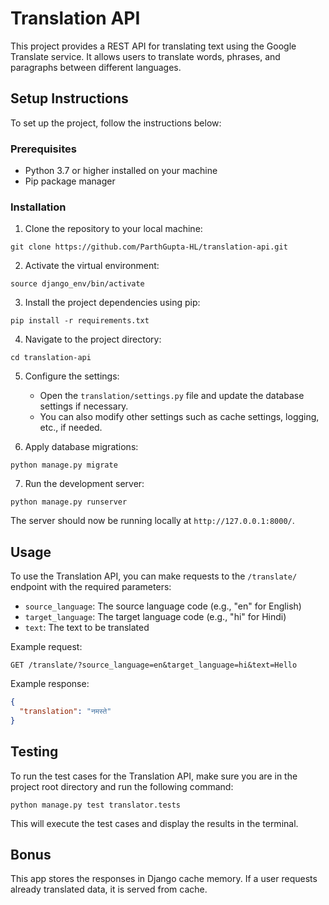 # Translation API

This project provides a REST API for translating text using the Google Translate service. It allows users to translate words, phrases, and paragraphs between different languages.

## Setup Instructions

To set up the project, follow the instructions below:

### Prerequisites

- Python 3.7 or higher installed on your machine
- Pip package manager

### Installation

1. Clone the repository to your local machine:

```shell
git clone https://github.com/ParthGupta-HL/translation-api.git
```

2. Activate the virtual environment:

```shell
source django_env/bin/activate
```

3. Install the project dependencies using pip:

```shell
pip install -r requirements.txt
```

4. Navigate to the project directory:

```shell
cd translation-api
```

5. Configure the settings:

   - Open the `translation/settings.py` file and update the database settings if necessary.
   - You can also modify other settings such as cache settings, logging, etc., if needed.

6. Apply database migrations:

```shell
python manage.py migrate
```

7. Run the development server:

```shell
python manage.py runserver
```

The server should now be running locally at `http://127.0.0.1:8000/`.

## Usage

To use the Translation API, you can make requests to the `/translate/` endpoint with the required parameters:

- `source_language`: The source language code (e.g., "en" for English)
- `target_language`: The target language code (e.g., "hi" for Hindi)
- `text`: The text to be translated

Example request:

```shell
GET /translate/?source_language=en&target_language=hi&text=Hello
```

Example response:

```json
{
  "translation": "नमस्ते"
}
```

## Testing

To run the test cases for the Translation API, make sure you are in the project root directory and run the following command:

```shell
python manage.py test translator.tests
```

This will execute the test cases and display the results in the terminal.

## Bonus

This app stores the responses in Django cache memory. If a user requests already translated data, it is served from cache.
